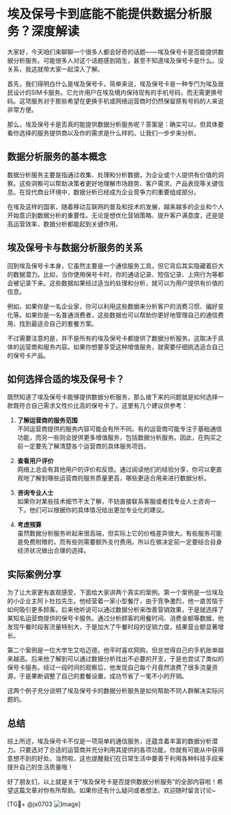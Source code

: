 # 埃及保号卡到底能不能提供数据分析服务？深度解读

大家好，今天咱们来聊聊一个很多人都会好奇的话题——埃及保号卡是否能提供数据分析服务。可能很多人对这个话题感到陌生，甚至不知道埃及保号卡是什么。没关系，我这就带大家一起深入了解。

首先，我们得明白什么是埃及保号卡。简单来说，埃及保号卡是一种专门为埃及居民设计的SIM卡服务。它允许用户在埃及境内保持现有的手机号码，而无需更换号码。这项服务对于那些希望在更换手机或网络运营商时仍然保留原有号码的人来说非常方便。

那么，埃及保号卡是否真的能提供数据分析服务呢？答案是：确实可以，但具体要看你选择的服务提供商以及你的需求是什么样的。让我们一步步来分析。

## 数据分析服务的基本概念

数据分析服务主要是指通过收集、处理和分析数据，为企业或个人提供有价值的洞察。这些洞察可以帮助决策者更好地理解市场趋势、客户需求、产品表现等关键信息。在现代商业环境中，数据分析已经成为企业竞争力的重要组成部分。

在埃及这样的国家，随着移动互联网的普及和技术的发展，越来越多的企业和个人开始意识到数据分析的重要性。无论是想优化营销策略、提升客户满意度，还是提高运营效率，数据分析都能起到关键作用。

## 埃及保号卡与数据分析服务的关系

回到埃及保号卡本身，它虽然主要是一个通信服务工具，但它背后其实隐藏着巨大的数据潜力。比如，当你使用保号卡时，你的通话记录、短信记录、上网行为等都会被记录下来。这些数据如果经过适当的处理和分析，就可以为用户提供有价值的信息。

例如，如果你是一名企业家，你可以利用这些数据来分析客户的消费习惯、偏好变化等。如果你是一名普通消费者，这些数据也可以帮助你更好地管理自己的通信费用，找到最适合自己的套餐方案。

不过需要注意的是，并不是所有的埃及保号卡都提供了数据分析服务。这取决于具体的运营商和服务内容。如果你想要享受这种增值服务，就需要仔细挑选适合自己的保号卡产品。

## 如何选择合适的埃及保号卡？

既然知道了埃及保号卡能够提供数据分析服务，那么接下来的问题就是如何选择一款既符合自己需求又性价比高的保号卡了。这里有几个建议供参考：

1. **了解运营商的服务范围**  
   不同运营商提供的服务内容可能会有所不同。有的运营商可能专注于基础通信功能，而另一些则会提供更多增值服务，包括数据分析服务。因此，在购买之前一定要先了解清楚各个运营商的具体服务项目。

2. **查看用户评价**  
   网络上总会有其他用户的评价和反馈。通过阅读他们的经验分享，你可以更直观地了解到哪些运营商的服务质量更高，哪些更适合用来进行数据分析。

3. **咨询专业人士**  
   如果你对某些技术细节不太了解，不妨直接联系客服或者找专业人士咨询一下。他们可以根据你的具体情况给出更加专业化的建议。

4. **考虑预算**  
   虽然数据分析服务听起来很高端，但实际上它的价格差异很大。有些服务可能是免费附赠的，而有些则需要额外支付费用。所以在做决定前一定要结合自身经济状况做出合理的选择。

## 实际案例分享

为了让大家更有直观感受，下面给大家讲两个真实的案例。第一个案例是一位埃及的小企业主阿卜杜拉先生。他经营着一家小型餐厅，由于竞争激烈，他一直苦恼于如何吸引更多顾客。后来他听说可以通过数据分析来改善营销效果，于是就选择了某知名运营商提供的保号卡服务。通过分析顾客的用餐时间、消费金额等数据，他发现午餐时段客流量特别大，于是加大了午餐时段的促销力度，结果营业额显著增长。

第二个案例是一位大学生艾哈迈德。他平时喜欢网购，但总觉得自己的手机账单越来越高。后来他了解到可以通过数据分析找出不必要的开支，于是也尝试了类似的保号卡服务。经过一段时间的观察后，他发现自己每个月竟然浪费了很多流量资源，于是果断调整了自己的套餐设置，成功节省了一笔不小的开销。

这两个例子充分说明了埃及保号卡的数据分析服务是如何帮助不同人群解决实际问题的。

## 总结

综上所述，埃及保号卡不仅是一项简单的通信服务，还蕴含着丰富的数据分析潜力。只要选对了合适的运营商并充分利用其提供的各项功能，你就有可能从中获得意想不到的好处。当然啦，这也提醒我们在日常生活中要善于利用各种科技手段来提升自己的生活质量哦！

好了朋友们，以上就是关于“埃及保号卡是否提供数据分析服务”的全部内容啦！希望这篇文章对你有所帮助。如果你还有什么疑问或者想法，欢迎随时留言讨论~ 

[TG💪+ @jx0703 ![Image](https://github.com/user-attachments/assets/dbca1d08-cadb-493c-b0ec-ad6f7a83f270)]